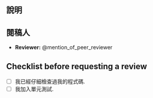 ## 說明
<!-- 請說明此問題或是功能修改項目的細節資訊 -->
<!-- Describe the issue or feature request and changes in detail.-->

## 閱稿人
<!-- 請指派閱稿人 -->
<!-- Please assign a peer reviewer for this pull request.-->
<!-- This pull request should be merge only when peer reviewer approved.-->
- **Reviewer:** @mention_of_peer_reviewer

## Checklist before requesting a review

- [ ] 我已經仔細檢查過我的程式碼.
- [ ] 我加入單元測試.
